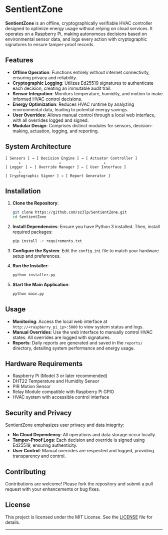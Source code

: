 # SentientZone

**SentientZone** is an offline, cryptographically verifiable HVAC controller designed to optimize energy usage without relying on cloud services. It operates on a Raspberry Pi, making autonomous decisions based on environmental sensor data, and logs every action with cryptographic signatures to ensure tamper-proof records.

## Features

* **Offline Operation**: Functions entirely without internet connectivity, ensuring privacy and reliability.
* **Cryptographic Logging**: Utilizes Ed25519 signatures to authenticate each decision, creating an immutable audit trail.
* **Sensor Integration**: Monitors temperature, humidity, and motion to make informed HVAC control decisions.
* **Energy Optimization**: Reduces HVAC runtime by analyzing environmental data, leading to potential energy savings.
* **User Overrides**: Allows manual control through a local web interface, with all overrides logged and signed.
* **Modular Design**: Comprises distinct modules for sensors, decision-making, actuation, logging, and reporting.

## System Architecture

```
[ Sensors ] → [ Decision Engine ] → [ Actuator Controller ]
      ↓                 ↓                   ↓
[ Logger ] ← [ Override Manager ] ← [ User Interface ]
      ↓
[ Cryptographic Signer ] → [ Report Generator ]
```

## Installation

1. **Clone the Repository**:

   ```bash
   git clone https://github.com/sz3lp/SentientZone.git
   cd SentientZone
   ```

2. **Install Dependencies**:
   Ensure you have Python 3 installed. Then, install required packages:

   ```bash
   pip install -r requirements.txt
   ```

3. **Configure the System**:
   Edit the `config.ini` file to match your hardware setup and preferences.

4. **Run the Installer**:

   ```bash
   python installer.py
   ```

5. **Start the Main Application**:

   ```bash
   python main.py
   ```

## Usage

* **Monitoring**: Access the local web interface at `http://<raspberry_pi_ip>:5000` to view system status and logs.
* **Manual Overrides**: Use the web interface to manually control HVAC states. All overrides are logged with signatures.
* **Reports**: Daily reports are generated and saved in the `reports/` directory, detailing system performance and energy usage.

## Hardware Requirements

* Raspberry Pi (Model 3 or later recommended)
* DHT22 Temperature and Humidity Sensor
* PIR Motion Sensor
* Relay Module compatible with Raspberry Pi GPIO
* HVAC system with accessible control interface

## Security and Privacy

SentientZone emphasizes user privacy and data integrity:

* **No Cloud Dependency**: All operations and data storage occur locally.
* **Tamper-Proof Logs**: Each decision and override is signed using Ed25519, ensuring authenticity.
* **User Control**: Manual overrides are respected and logged, providing transparency and control.

## Contributing

Contributions are welcome! Please fork the repository and submit a pull request with your enhancements or bug fixes.

## License

This project is licensed under the MIT License. See the [LICENSE](LICENSE) file for details.

---
